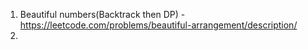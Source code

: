1. Beautiful numbers(Backtrack then DP) - https://leetcode.com/problems/beautiful-arrangement/description/
2. 